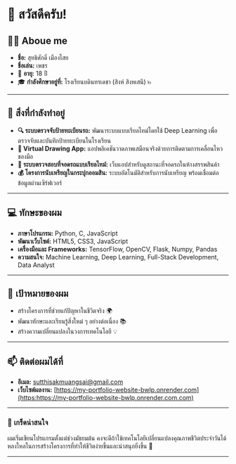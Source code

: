 # 👋 สวัสดีครับ!  

## 🧑‍🎓 Aboue me 
- **ชื่อ:** สุทธิศักดิ์ เมืองไสย  
- **ชื่อเล่น:** เพชร  
- 🎂 **อายุ:** 18 ปี  
- 🎓 **กำลังศึกษาอยู่ที่:** โรงเรียนบดินทรเดชา (สิงห์ สิงหเสนี) ๒  

---

## 🌱 สิ่งที่กำลังทำอยู่  
- **🔍 ระบบตรวจจับป้ายทะเบียนรถ:** พัฒนาระบบแบบเรียลไทม์โดยใช้ Deep Learning เพื่อตรวจจับและบันทึกป้ายทะเบียนในโรงเรียน  
- **🎨 Virtual Drawing App:** แอปพลิเคชันวาดภาพเสมือนจริงด้วยการติดตามการเคลื่อนไหวของมือ  
- **🚗 ระบบตรวจสอบที่จอดรถแบบเรียลไทม์:** เว็บแอปสำหรับดูสถานะที่จอดรถในห้างสรรพสินค้า  
- **💰 โครงการนับเหรียญในกระปุกออมสิน:** ระบบอัตโนมัติสำหรับการนับเหรียญ พร้อมเชื่อมต่อข้อมูลผ่านเซิร์ฟเวอร์  

---

## 💻 ทักษะของผม  
- **ภาษาโปรแกรม:** Python, C, JavaScript  
- **พัฒนาเว็บไซต์:** HTML5, CSS3, JavaScript  
- **เครื่องมือและ Frameworks:** TensorFlow, OpenCV, Flask, Numpy, Pandas  
- **ความสนใจ:** Machine Learning, Deep Learning, Full-Stack Development, Data Analyst  

---

## 🎯 เป้าหมายของผม  
- สร้างโครงการที่ช่วยแก้ปัญหาในชีวิตจริง 🌍  
- พัฒนาทักษะและเรียนรู้สิ่งใหม่ ๆ อย่างต่อเนื่อง 📚  
- สร้างความเปลี่ยนแปลงในวงการเทคโนโลยี 💡  

---

## 📫 ติดต่อผมได้ที่  
- **อีเมล:** [sutthisakmuangsai@gmail.com](mailto:sutthisakmuangsa@gmail.com)  
- **เว็บไซต์ผลงาน:** [https://my-portfolio-website-bwlp.onrender.com](https:https://my-portfolio-website-bwlp.onrender.com.com)    

---

### 🌟 **เกร็ดน่าสนใจ**  
ผมเริ่มเขียนโปรแกรมตั้งแต่ช่วงมัธยมต้น คงจะดีถ้าใช้เทคโนโลยีเปลี่ยนแปลงคุณภาพชีวิตประจำวันได้ หลงใหลในการสร้างโครงการที่ทำให้ชีวิตง่ายขึ้นและน่าสนุกยิ่งขึ้น 🚀  

---
